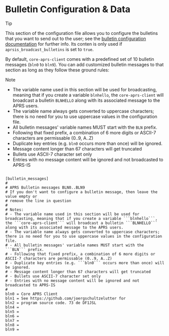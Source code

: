 # Bulletin Configuration & Data

> [!TIP]
> This section of the configuration file allows you to configure the bulletins that you want to send out to the user; see the [bulletin configuration documentation](config_bulletin_config.md) for further info. Its conten is only used if ```aprsis_broadcast_bulletins``` is set to ```true```.

By default, ```core-aprs-client``` comes with a predefined set of 10 bulletin messages (```bln0``` to ```bln9```). You can add customized bulletin messages to that section as long as they follow these ground rules:

> [!NOTE]
> - The variable name used in this section will be used for broadcasting, meaning that if you create a variable ```blnhello```, the ```core-aprs-client``` will broadcast a bulletin ```BLNHELLO``` along with its associated message to the APRS users.
> - The variable name always gets converted to uppercase characters; there is no need for you to use uppercase values in the configuration file.
> - All bulletin messages' variable names MUST start with the ```BLN``` prefix. 
> - Following that fixed prefix, a combination of 6 more digits or ASCII-7 characters are permissable (0..9, A..Z)
> - Duplicate key entries (e.g. ```bln0``` occurs more than once) will be ignored.
> - Message content longer than 67 characters will get truncated
> - Bullets use ASCII-7 character set only
> - Entries with no message content will be ignored and not broadcasted to APRS-IS
```

[bulletin_messages]
#
# APRS Bulletin messages BLN0..BLN9
# If you don't want to configure a bulletin message, then leave the value empty or
# remove the line in question
#
# Notes:
# - The variable name used in this section will be used for broadcasting, meaning that if you create a variable ```blnhello```, the ```core-aprs-client``` will broadcast a bulletin ```BLNHELLO``` along with its associated message to the APRS users.
# - The variable name always gets converted to uppercase characters; there is no need for you to use uppercase values in the configuration file.
# - All bulletin messages' variable names MUST start with the ```BLN``` prefix. 
# - Following that fixed prefix, a combination of 6 more digits or ASCII-7 characters are permissable (0..9, A..Z)
# - Duplicate key entries (e.g. ```bln0``` occurs more than once) will be ignored.
# - Message content longer than 67 characters will get truncated
# - Bullets use ASCII-7 character set only
# - Entries with no message content will be ignored and not broadcasted to APRS-IS
#
bln0 = Core APRS Client
bln1 = See https://github.com/joergschultzelutter for
bln2 = program source code. 73 de DF1JSL
bln4 =
bln5 =
bln6 =
bln7 =
bln8 =
bln9 =
```
